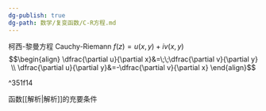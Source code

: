 ```yaml
---
dg-publish: true
dg-path: 数学/复变函数/C-R方程.md
---
```

柯西-黎曼方程
Cauchy-Riemann
$f(z)=u(x,y)+iv(x,y)$ 
$$\begin{align}
\dfrac{\partial u}{\partial x}&=\;\;\dfrac{\partial v}{\partial y} \\
\dfrac{\partial u}{\partial y}&=-\dfrac{\partial v}{\partial x}    
\end{align}$$

^351f14


函数[[解析\|解析]]的充要条件

